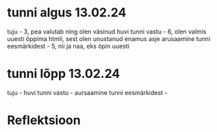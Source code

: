 # tunni algus 13.02.24
tuju - 3, pea valutab ning olen väsinud
huvi tunni vastu - 6, olen valmis uuesti õppima htmli, sest olen unustanud enamus asje
arusaamine tunni eesmärkidest - 5, nii ja naa, eks õpin uuesti

# tunni lõpp 13.02.24
tuju -
huvi tunni vastu -
aursaamine tunni eesmärkidest -

# Reflektsioon
